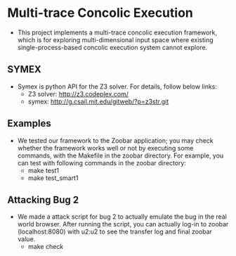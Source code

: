 Multi-trace Concolic Execution
==============================

* This project implements a multi-trace concolic execution framework,
  which is for exploring multi-dimensional input space where existing
  single-process-based concolic execution system cannot explore.

SYMEX
-----

* Symex is python API for the Z3 solver. For details, follow below
  links:
  - Z3 solver: http://z3.codeplex.com/
  - symex: http://g.csail.mit.edu/gitweb/?p=z3str.git

Examples
--------

* We tested our framework to the Zoobar application; you may check
  whether the framework works well or not by executing some commands,
  with the Makefile in the zoobar directory. For example, you can test
  with following commands in the zoobar directory:
  - make test1
  - make test\_smart1

Attacking Bug 2
---------------

* We made a attack script for bug 2 to actually emulate the bug in the
  real world browser. After running the script, you can actually
  log-in to zoobar (localhost:8080) with u2:u2 to see the transfer log
  and final zoobar value.
  - make check

